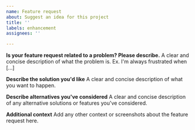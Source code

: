 ```yaml
---
name: Feature request
about: Suggest an idea for this project
title: ''
labels: enhancement
assignees: ''

---
```


<!--
Please read https://github.com/mueller-ma/Stopwatch#maintenance-notice before opening this issue.
-->

**Is your feature request related to a problem? Please describe.**
A clear and concise description of what the problem is. Ex. I'm always frustrated when [...]

**Describe the solution you'd like**
A clear and concise description of what you want to happen.

**Describe alternatives you've considered**
A clear and concise description of any alternative solutions or features you've considered.

**Additional context**
Add any other context or screenshots about the feature request here.
